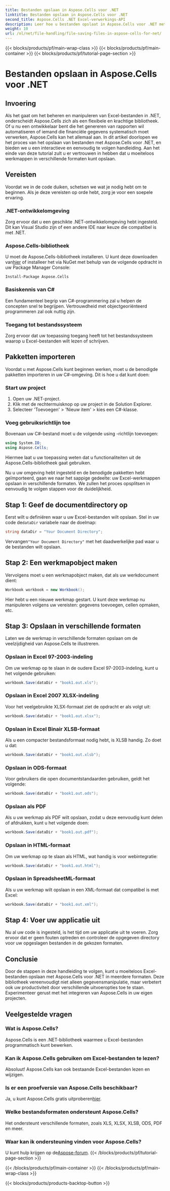 ```yaml
---
title: Bestanden opslaan in Aspose.Cells voor .NET
linktitle: Bestanden opslaan in Aspose.Cells voor .NET
second_title: Aspose.Cells .NET Excel-verwerkings-API
description: Leer hoe u bestanden opslaat in Aspose.Cells voor .NET met deze stapsgewijze handleiding waarin verschillende bestandsindelingen worden behandeld.
weight: 10
url: /nl/net/file-handling/file-saving-files-in-aspose-cells-for-net/
---
```


{{< blocks/products/pf/main-wrap-class >}}
{{< blocks/products/pf/main-container >}}
{{< blocks/products/pf/tutorial-page-section >}}

# Bestanden opslaan in Aspose.Cells voor .NET

## Invoering
Als het gaat om het beheren en manipuleren van Excel-bestanden in .NET, onderscheidt Aspose.Cells zich als een flexibele en krachtige bibliotheek. Of u nu een ontwikkelaar bent die het genereren van rapporten wil automatiseren of iemand die financiële gegevens systematisch moet verwerken, Aspose.Cells kan het allemaal aan. In dit artikel doorlopen we het proces van het opslaan van bestanden met Aspose.Cells voor .NET, en bieden we u een interactieve en eenvoudig te volgen handleiding. Aan het einde van deze tutorial zult u er vertrouwen in hebben dat u moeiteloos werkmappen in verschillende formaten kunt opslaan.

## Vereisten

Voordat we in de code duiken, schetsen we wat je nodig hebt om te beginnen. Als je deze vereisten op orde hebt, zorg je voor een soepele ervaring.

### .NET-ontwikkelomgeving
Zorg ervoor dat u een geschikte .NET-ontwikkelomgeving hebt ingesteld. Dit kan Visual Studio zijn of een andere IDE naar keuze die compatibel is met .NET.

### Aspose.Cells-bibliotheek
 U moet de Aspose.Cells-bibliotheek installeren. U kunt deze downloaden van[hier](https://releases.aspose.com/cells/net/) of installeer het via NuGet met behulp van de volgende opdracht in uw Package Manager Console:
```
Install-Package Aspose.Cells
```

### Basiskennis van C#
Een fundamenteel begrip van C#-programmering zal u helpen de concepten snel te begrijpen. Vertrouwdheid met objectgeoriënteerd programmeren zal ook nuttig zijn.

### Toegang tot bestandssysteem
Zorg ervoor dat uw toepassing toegang heeft tot het bestandssysteem waarop u Excel-bestanden wilt lezen of schrijven. 

## Pakketten importeren

Voordat u met Aspose.Cells kunt beginnen werken, moet u de benodigde pakketten importeren in uw C#-omgeving. Dit is hoe u dat kunt doen:

### Start uw project
1. Open uw .NET-project.
2. Klik met de rechtermuisknop op uw project in de Solution Explorer.
3. Selecteer 'Toevoegen' > 'Nieuw item' > kies een C#-klasse.

### Voeg gebruiksrichtlijn toe
Bovenaan uw C#-bestand moet u de volgende using -richtlijn toevoegen:
```csharp
using System.IO;
using Aspose.Cells;
```
Hiermee laat u uw toepassing weten dat u functionaliteiten uit de Aspose.Cells-bibliotheek gaat gebruiken.

Nu u uw omgeving hebt ingesteld en de benodigde pakketten hebt geïmporteerd, gaan we naar het sappige gedeelte: uw Excel-werkmappen opslaan in verschillende formaten. We zullen het proces opsplitsen in eenvoudig te volgen stappen voor de duidelijkheid.

## Stap 1: Geef de documentdirectory op

 Eerst wilt u definiëren waar u uw Excel-bestanden wilt opslaan. Stel in uw code de`dataDir` variabele naar de doelmap:

```csharp
string dataDir = "Your Document Directory"; 
```
 Vervangen`"Your Document Directory"` met het daadwerkelijke pad waar u de bestanden wilt opslaan.

## Stap 2: Een werkmapobject maken

Vervolgens moet u een werkmapobject maken, dat als uw werkdocument dient:
```csharp
Workbook workbook = new Workbook(); 
```
Hier hebt u een nieuwe werkmap gestart. U kunt deze werkmap nu manipuleren volgens uw vereisten: gegevens toevoegen, cellen opmaken, etc.

## Stap 3: Opslaan in verschillende formaten

Laten we de werkmap in verschillende formaten opslaan om de veelzijdigheid van Aspose.Cells te illustreren.

### Opslaan in Excel 97-2003-indeling

Om uw werkmap op te slaan in de oudere Excel 97-2003-indeling, kunt u het volgende gebruiken:
```csharp
workbook.Save(dataDir + "book1.out.xls"); 
```

### Opslaan in Excel 2007 XLSX-indeling
Voor het veelgebruikte XLSX-formaat ziet de opdracht er als volgt uit:
```csharp
workbook.Save(dataDir + "book1.out.xlsx"); 
```

### Opslaan in Excel Binair XLSB-formaat
Als u een compacter bestandsformaat nodig hebt, is XLSB handig. Zo doet u dat:
```csharp
workbook.Save(dataDir + "book1.out.xlsb"); 
```

### Opslaan in ODS-formaat
Voor gebruikers die open documentstandaarden gebruiken, geldt het volgende:
```csharp
workbook.Save(dataDir + "book1.out.ods"); 
```

### Opslaan als PDF
Als u uw werkmap als PDF wilt opslaan, zodat u deze eenvoudig kunt delen of afdrukken, kunt u het volgende doen:
```csharp
workbook.Save(dataDir + "book1.out.pdf"); 
```

### Opslaan in HTML-formaat
Om uw werkmap op te slaan als HTML, wat handig is voor webintegratie:
```csharp
workbook.Save(dataDir + "book1.out.html"); 
```

### Opslaan in SpreadsheetML-formaat
Als u uw werkmap wilt opslaan in een XML-formaat dat compatibel is met Excel:
```csharp
workbook.Save(dataDir + "book1.out.xml"); 
```

## Stap 4: Voer uw applicatie uit 

Nu al uw code is ingesteld, is het tijd om uw applicatie uit te voeren. Zorg ervoor dat er geen fouten optreden en controleer de opgegeven directory voor uw opgeslagen bestanden in de gekozen formaten. 

## Conclusie

Door de stappen in deze handleiding te volgen, kunt u moeiteloos Excel-bestanden opslaan met Aspose.Cells voor .NET in meerdere formaten. Deze bibliotheek vereenvoudigt niet alleen gegevensmanipulatie, maar verbetert ook uw productiviteit door verschillende uitvoeropties toe te staan. Experimenteer gerust met het integreren van Aspose.Cells in uw eigen projecten.

## Veelgestelde vragen

### Wat is Aspose.Cells?  
Aspose.Cells is een .NET-bibliotheek waarmee u Excel-bestanden programmatisch kunt bewerken.

### Kan ik Aspose.Cells gebruiken om Excel-bestanden te lezen?  
Absoluut! Aspose.Cells kan ook bestaande Excel-bestanden lezen en wijzigen.

### Is er een proefversie van Aspose.Cells beschikbaar?  
 Ja, u kunt Aspose.Cells gratis uitproberen[hier](https://releases.aspose.com/).

### Welke bestandsformaten ondersteunt Aspose.Cells?  
Het ondersteunt verschillende formaten, zoals XLS, XLSX, XLSB, ODS, PDF en meer.

### Waar kan ik ondersteuning vinden voor Aspose.Cells?  
 U kunt hulp krijgen op de[Aspose-forum](https://forum.aspose.com/c/cells/9).
{{< /blocks/products/pf/tutorial-page-section >}}

{{< /blocks/products/pf/main-container >}}
{{< /blocks/products/pf/main-wrap-class >}}

{{< blocks/products/products-backtop-button >}}
